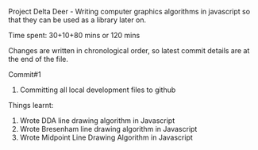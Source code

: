 Project Delta Deer - Writing computer graphics algorithms in javascript so that they can be used as a library later on.

Time spent: 30+10+80 mins
or 120 mins

Changes are written in chronological order, so latest commit details are at the end of the file.


Commit#1 

1. Committing all local development files to github

Things learnt:
1. Wrote DDA line drawing algorithm in Javascript
2. Wrote Bresenham line drawing algorithm in Javascript
3. Wrote Midpoint Line Drawing Algorithm in Javascript


